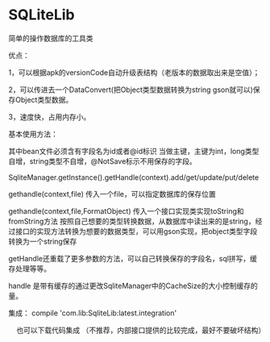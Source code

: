 # SQLiteLib

简单的操作数据库的工具类


优点：

1，可以根据apk的versionCode自动升级表结构（老版本的数据取出来是空值）；

2，可以传进去一个DataConvert(把Object类型数据转换为string  gson就可以)保存Object类型数据。

3，速度快，占用内存小。



基本使用方法：

其中bean文件必须含有字段名为id或者@id标识  当做主键，主键为int，long类型自增，string类型不自增，@NotSave标示不用保存的字段。

SqliteManager.getInstance().getHandle(context).add/get/update/put/delete

gethandle(context,file) 传入一个file，可以指定数据库的保存位置

gethandle(context,file,FormatObject) 传入一个接口实现类实现toString和fromString方法 按照自己想要的类型转换数据，从数据库中读出来的是string，经过接口的实现方法转换为想要的数据类型，可以用gson实现，把object类型字段转换为一个string保存

getHandle还重载了更多参数的方法，可以自己转换保存的字段名，sql拼写，缓存处理等等。

handle 是带有缓存的通过更改SqliteManager中的CacheSize的大小控制缓存的量。


集成：
    compile 'com.lib:SqliteLib:latest.integration'
    
     也可以下载代码集成 （不推荐，内部接口提供的比较完成，最好不要破坏结构）

